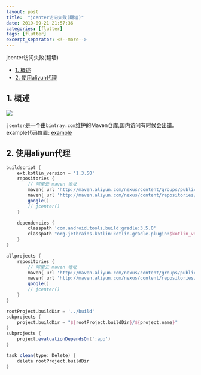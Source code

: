 ```yaml
---
layout: post
title:  "jcenter访问失败(翻墙)"
date: 2019-09-21 21:57:36
categories: [flutter]
tags: [flutter]
excerpt_separator: <!--more-->
---
```

jcenter访问失败(翻墙)
<!--more-->

<!-- @import "[TOC]" {cmd="toc" depthFrom=1 depthTo=6 orderedList=false} -->

<!-- code_chunk_output -->

- [1. 概述](#1-概述)
- [2. 使用aliyun代理](#2-使用aliyun代理)

<!-- /code_chunk_output -->


## 1. 概述

<img src="https://img.shields.io/badge/flutter-v1.10.4--pre.53-blue" />

`jcenter`是一个由`bintray.com`维护的Maven仓库,国内访问有时候会出错。
example代码位置: [example](https://github.com/kaisawind/flutter_example/tree/07fe5a387678ae76058813ccd5320ac7bb829a63)

## 2. 使用aliyun代理

```gradle
buildscript {
    ext.kotlin_version = '1.3.50'
    repositories {
        // 阿里云 maven 地址
        maven{ url 'http://maven.aliyun.com/nexus/content/groups/public' }
        maven{ url 'http://maven.aliyun.com/nexus/content/repositories/jcenter' }
        google()
        // jcenter()
    }

    dependencies {
        classpath 'com.android.tools.build:gradle:3.5.0'
        classpath "org.jetbrains.kotlin:kotlin-gradle-plugin:$kotlin_version"
    }
}

allprojects {
    repositories {
        // 阿里云 maven 地址
        maven{ url 'http://maven.aliyun.com/nexus/content/groups/public' }
        maven{ url 'http://maven.aliyun.com/nexus/content/repositories/jcenter' }
        google()
        // jcenter()
    }
}

rootProject.buildDir = '../build'
subprojects {
    project.buildDir = "${rootProject.buildDir}/${project.name}"
}
subprojects {
    project.evaluationDependsOn(':app')
}

task clean(type: Delete) {
    delete rootProject.buildDir
}

```